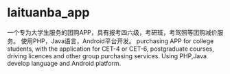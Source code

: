 # laituanba_app
一个专为大学生服务的团购APP，具有报考四六级，考研班，考驾照等团购减价服务。
使用PHP，Java语言，Android平台开发。
purchasing APP for college students, with the application for CET-4 or CET-6, postgraduate courses, driving licences and other group purchasing services. Using PHP,Java develop language and Android platform.
